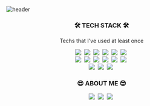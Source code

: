 ![header](https://capsule-render.vercel.app/api?type=wave&color=FECCA2&height=220&section=header&text=Ji%20Young%20Park&fontSize=70)
<h3 align="center">🛠 TECH STACK 🛠</h3>
<p align="center"> Techs that I've used at least once </p>
<p align="center">
<img src="https://img.shields.io/badge/Python-3766AB?style=flat-square&logo=Python&logoColor=white"/>&nbsp
<img src="https://img.shields.io/badge/R-276DC3?style=flat-square&logo=R&logoColor=white"/>&nbsp
<img src="https://img.shields.io/badge/HTML5-E34F26?style=flat-square&logo=HTML5&logoColor=white"/>&nbsp
<img src="https://img.shields.io/badge/CSS3-1572B6?style=flat-square&logo=CSS3&logoColor=white"/>&nbsp
<img src="https://img.shields.io/badge/JavaScript-F7DF1E?style=flat-square&logo=JavaScript&logoColor=white"/>&nbsp 
<img src="https://img.shields.io/badge/Java-007396?style=flat-square&logo=Java&logoColor=white"/></a>&nbsp <br>
<img src="https://img.shields.io/badge/React-61DAFB?style=flat-square&logo=React&logoColor=white"/></a>&nbsp 
<img src="https://img.shields.io/badge/Django-092E20?style=flat-square&logo=django&logoColor=white"/></a>&nbsp 
<img src="https://img.shields.io/badge/Mysql-4479A1?style=flat-square&logo=mysql&logoColor=white"/></a>&nbsp 
<img src="https://img.shields.io/badge/git-F05032?style=flat-square&logo=git&logoColor=white"/></a>&nbsp 
<img src="https://img.shields.io/badge/Firebase-FFCA28?style=flat-square&logo=firebase&logoColor=white"/></a>&nbsp 
<img src="https://img.shields.io/badge/Dialogflow-FF9800?style=flat-square&logo=dialogflow&logoColor=white"/></a>&nbsp <br>
<img src="https://img.shields.io/badge/Google_Analytics-E37400?style=flat-square&logo=Google-Analytics&logoColor=white"/></a>&nbsp 
<img src="https://img.shields.io/badge/Slack-4A154B?style=flat-square&logo=slack&logoColor=white"/></a>&nbsp 
<img src="https://img.shields.io/badge/Notion-000000?style=flat-square&logo=notion&logoColor=white"/></a>&nbsp 
</p>

<h3 align="center">😎 ABOUT ME 😎</h3>
<p align="center">
<a href="https://velog.io/@j20park/"><img src="https://img.shields.io/badge/Tech%20Blog-11B48A?style=flat-square&logo=Vimeo&logoColor=white&link=https://velog.io/@j20park/"/></a>&nbsp
<a href="https://www.linkedin.com/in/jiyoungchristinepark/"><img src="https://img.shields.io/badge/-LinkedIn-blue?style=flat-square&logo=Linkedin&logoColor=white&link=https://www.linkedin.com/in/jiyoungchristinepark/"/></a>&nbsp
<a href="mailto:jen3651@gmail.com"><img src="https://img.shields.io/badge/Gmail-d14836?style=flat-square&logo=Gmail&logoColor=white&link=mailto:jen3651@gmail.com/"/></a>&nbsp
</p>

<!--
**nahaepark/nahaepark** is a ✨ _special_ ✨ repository because its `README.md` (this file) appears on your GitHub profile.

Here are some ideas to get you started:

- 🔭 I’m currently working on ...
- 🌱 I’m currently learning ...
- 👯 I’m looking to collaborate on ...
- 🤔 I’m looking for help with ...
- 💬 Ask me about ...
- 📫 How to reach me: ...
- 😄 Pronouns: ...
- ⚡ Fun fact: ...
-->
